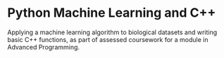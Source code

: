 # Python Machine Learning and C++
Applying a machine learning algorithm to biological datasets and writing basic C++ functions, as part of assessed coursework for a module in Advanced Programming.
